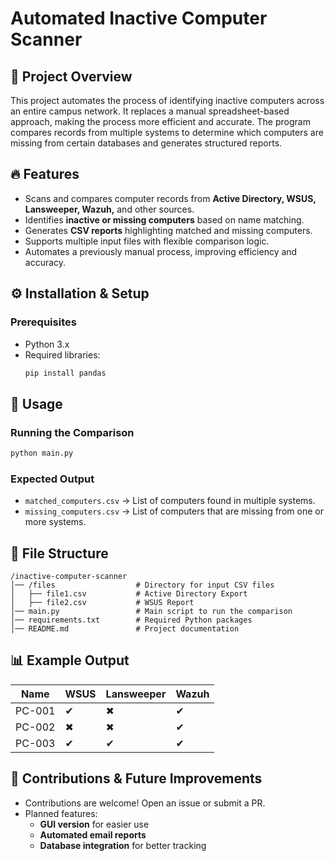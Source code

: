 # Automated Inactive Computer Scanner

## 📌 Project Overview
This project automates the process of identifying inactive computers across an entire campus network. It replaces a manual spreadsheet-based approach, making the process more efficient and accurate. The program compares records from multiple systems to determine which computers are missing from certain databases and generates structured reports.

## 🔥 Features
- Scans and compares computer records from **Active Directory, WSUS, Lansweeper, Wazuh,** and other sources.
- Identifies **inactive or missing computers** based on name matching.
- Generates **CSV reports** highlighting matched and missing computers.
- Supports multiple input files with flexible comparison logic.
- Automates a previously manual process, improving efficiency and accuracy.

## ⚙️ Installation & Setup
### **Prerequisites**
- Python 3.x
- Required libraries:
  ```bash
  pip install pandas
  ```
  
## 🚀 Usage
### **Running the Comparison**
```bash
python main.py
```

### **Expected Output**
- `matched_computers.csv` → List of computers found in multiple systems.
- `missing_computers.csv` → List of computers that are missing from one or more systems.

## 📂 File Structure
```
/inactive-computer-scanner
│── /files                  # Directory for input CSV files  
│   ├── file1.csv           # Active Directory Export  
│   ├── file2.csv           # WSUS Report  
│── main.py                 # Main script to run the comparison  
│── requirements.txt        # Required Python packages  
│── README.md               # Project documentation  
```

## 📊 Example Output
| Name    | WSUS | Lansweeper | Wazuh |  
|---------|------|-----------|------|  
| PC-001  | ✔    | ✖         | ✔    |  
| PC-002  | ✖    | ✖         | ✔    |  
| PC-003  | ✔    | ✔         | ✔    |  

## 🔧 Contributions & Future Improvements
- Contributions are welcome! Open an issue or submit a PR.
- Planned features:
  - **GUI version** for easier use
  - **Automated email reports**
  - **Database integration** for better tracking

